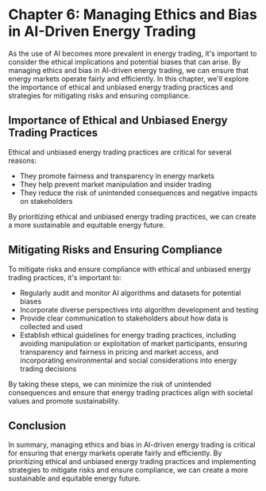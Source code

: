 Chapter 6: Managing Ethics and Bias in AI-Driven Energy Trading
===============================================================

As the use of AI becomes more prevalent in energy trading, it's important to consider the ethical implications and potential biases that can arise. By managing ethics and bias in AI-driven energy trading, we can ensure that energy markets operate fairly and efficiently. In this chapter, we'll explore the importance of ethical and unbiased energy trading practices and strategies for mitigating risks and ensuring compliance.

Importance of Ethical and Unbiased Energy Trading Practices
-----------------------------------------------------------

Ethical and unbiased energy trading practices are critical for several reasons:

* They promote fairness and transparency in energy markets
* They help prevent market manipulation and insider trading
* They reduce the risk of unintended consequences and negative impacts on stakeholders

By prioritizing ethical and unbiased energy trading practices, we can create a more sustainable and equitable energy future.

Mitigating Risks and Ensuring Compliance
----------------------------------------

To mitigate risks and ensure compliance with ethical and unbiased energy trading practices, it's important to:

* Regularly audit and monitor AI algorithms and datasets for potential biases
* Incorporate diverse perspectives into algorithm development and testing
* Provide clear communication to stakeholders about how data is collected and used
* Establish ethical guidelines for energy trading practices, including avoiding manipulation or exploitation of market participants, ensuring transparency and fairness in pricing and market access, and incorporating environmental and social considerations into energy trading decisions

By taking these steps, we can minimize the risk of unintended consequences and ensure that energy trading practices align with societal values and promote sustainability.

Conclusion
----------

In summary, managing ethics and bias in AI-driven energy trading is critical for ensuring that energy markets operate fairly and efficiently. By prioritizing ethical and unbiased energy trading practices and implementing strategies to mitigate risks and ensure compliance, we can create a more sustainable and equitable energy future.
